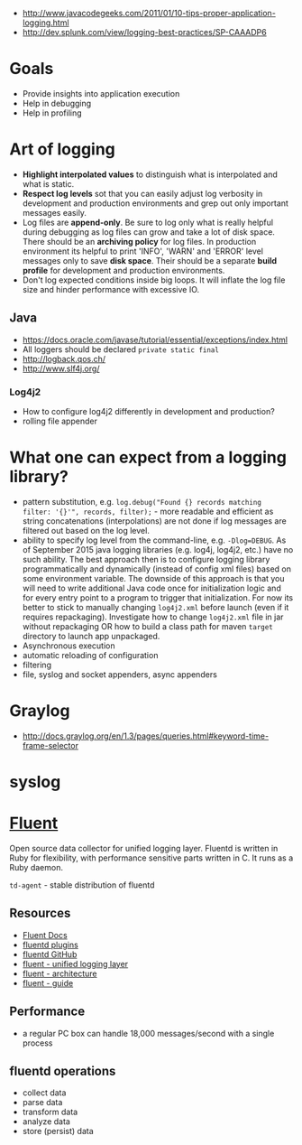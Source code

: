 - http://www.javacodegeeks.com/2011/01/10-tips-proper-application-logging.html
- http://dev.splunk.com/view/logging-best-practices/SP-CAAADP6

# Goals
- Provide insights into application execution
- Help in debugging
- Help in profiling

# Art of logging
- **Highlight interpolated values** to distinguish what is interpolated and what is static.
- **Respect log levels** sot that you can easily adjust log verbosity in development and production environments and grep out only important messages easily.
- Log files are **append-only**. Be sure to log only what is really helpful during debugging as log files can grow and take a lot of disk space. There should be an **archiving policy** for log files. In production environment its  helpful to print 'INFO', 'WARN' and 'ERROR' level messages only to save **disk space**. Their should be a separate **build profile** for development and production environments.
- Don't log expected conditions inside big loops. It will inflate the log file size and hinder performance with excessive IO.

## Java
- https://docs.oracle.com/javase/tutorial/essential/exceptions/index.html
- All loggers should be declared `private static final`
- http://logback.qos.ch/
- http://www.slf4j.org/

### Log4j2
- How to configure log4j2 differently in development and production?
- rolling file appender

# What one can expect from a logging library?
- pattern substitution, e.g. `log.debug("Found {} records matching filter: '{}'", records, filter);` - more readable and efficient as string concatenations (interpolations) are not done if log messages are filtered out based on the log level.
- ability to specify log level from the command-line, e.g. `-Dlog=DEBUG`. As of September 2015 java logging libraries (e.g. log4j, log4j2, etc.) have no such ability. The best approach then is to configure logging library programmatically and dynamically (instead of config xml files) based on some environment variable. The downside of this approach is that you will need to write additional Java code once for initialization logic and for every entry point to a program to trigger that initialization. For now its better to stick to manually changing `log4j2.xml` before launch (even if it requires repackaging). Investigate how to change `log4j2.xml` file in jar without repackaging OR how to build a class path for maven `target` directory to launch app unpackaged.
- Asynchronous execution
- automatic reloading of configuration
- filtering
- file, syslog and socket appenders, async appenders

# Graylog
- http://docs.graylog.org/en/1.3/pages/queries.html#keyword-time-frame-selector

# syslog

# [Fluent](http://www.fluentd.org/)
Open source data collector for unified logging layer.
Fluentd is written in Ruby for flexibility, with performance sensitive parts written in C. It runs as a Ruby daemon.

`td-agent` - stable distribution of fluentd

## Resources
- [Fluent Docs](http://docs.fluentd.org/articles/quickstart)
- [fluentd plugins](http://www.fluentd.org/plugins)
- [fluentd GitHub](https://github.com/fluent/fluentd)
- [fluent - unified logging layer](http://www.fluentd.org/blog/unified-logging-layer)
- [fluent - architecture](http://www.fluentd.org/architecture)
- [fluent - guide](http://docs.fluentd.org/articles/quickstart)

## Performance
- a regular PC box can handle 18,000 messages/second with a single process


## fluentd operations
- collect data
- parse data
- transform data
- analyze data
- store (persist) data

